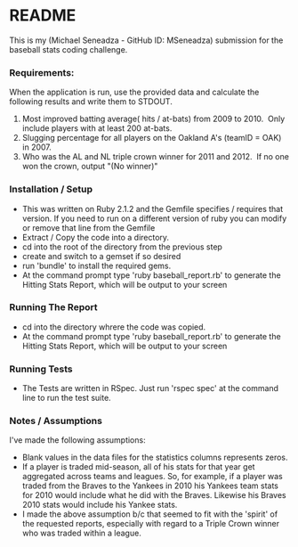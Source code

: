 # README #

This is my (Michael Seneadza - GitHub ID: MSeneadza) submission for the baseball stats coding challenge.

### Requirements: ###

When the application is run, use the provided data and calculate the following results and write them to STDOUT.

1) Most improved batting average( hits / at-bats) from 2009 to 2010.  Only include players with at least 200 at-bats.
2) Slugging percentage for all players on the Oakland A's (teamID = OAK) in 2007. 
3) Who was the AL and NL triple crown winner for 2011 and 2012.  If no one won the crown, output "(No winner)"

### Installation / Setup ###

* This was written on Ruby 2.1.2 and the Gemfile specifies / requires that version. If you need to run on a different version
   of ruby you can modify or remove that line from the Gemfile
* Extract / Copy the code into a directory.
* cd into the root of the directory from the previous step
* create and switch to a gemset if so desired
* run 'bundle' to install the required gems.
* At the command prompt type 'ruby baseball_report.rb' to generate the Hitting Stats Report, which will be output to your screen

### Running The Report ###
* cd into the directory whrere the code was copied.
* At the command prompt type 'ruby baseball_report.rb' to generate the Hitting Stats Report, which will be output to your screen

### Running Tests ###

* The Tests are written in RSpec.  Just run 'rspec spec' at the command line to run the test suite.

### Notes / Assumptions ###

I've made the following assumptions:

* Blank values in the data files for the statistics columns represents zeros.
* If a player is traded mid-season, all of his stats for that year get aggregated across teams and leagues. So, for example, 
   if a player was traded from the Braves to the Yankees in 2010 his Yankees team stats for 2010 would include what he did with the Braves.
   Likewise his Braves 2010 stats would include his Yankee stats.
* I made the above assumption b/c that seemed to fit with the 'spirit' of the requested reports, especially with regard to a
  Triple Crown winner who was traded within a league.
